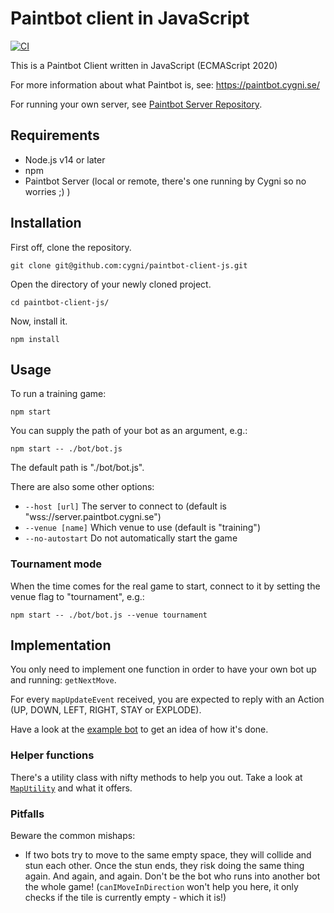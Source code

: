 # Paintbot client in JavaScript

[![CI](https://github.com/cygni/paintbot-client-js/workflows/CI/badge.svg)](https://github.com/cygni/paintbot-client-js/actions?query=branch%3Amaster+workflow%3ACI)

This is a Paintbot Client written in JavaScript (ECMAScript 2020)

For more information about what Paintbot is, see: https://paintbot.cygni.se/

For running your own server, see [Paintbot Server Repository](https://github.com/cygni/paintbot).

## Requirements

- Node.js v14 or later
- npm
- Paintbot Server (local or remote, there's one running by Cygni so no worries ;) )

## Installation

First off, clone the repository.

```
git clone git@github.com:cygni/paintbot-client-js.git
```

Open the directory of your newly cloned project.

```
cd paintbot-client-js/
```

Now, install it.

```
npm install
```

## Usage

To run a training game:

```
npm start
```

You can supply the path of your bot as an argument, e.g.:

```
npm start -- ./bot/bot.js
```

The default path is "./bot/bot.js".

There are also some other options:

- `--host [url]` The server to connect to (default is "wss://server.paintbot.cygni.se")
- `--venue [name]` Which venue to use (default is "training")
- `--no-autostart` Do not automatically start the game

### Tournament mode

When the time comes for the real game to start, connect to it by setting the venue flag to "tournament", e.g.:

```
npm start -- ./bot/bot.js --venue tournament
```

## Implementation

You only need to implement one function in order to have your own bot up and running: `getNextMove`.

For every `mapUpdateEvent` received, you are expected to reply with an Action (UP, DOWN, LEFT, RIGHT, STAY or EXPLODE).

Have a look at the [example bot](bot/bot.js) to get an idea of how it's done.

### Helper functions

There's a utility class with nifty methods to help you out. Take a look at [`MapUtility`](src/utils.js) and what it offers.

### Pitfalls

Beware the common mishaps:

- If two bots try to move to the same empty space, they will collide and stun each other. Once the stun ends, they risk doing the same thing again. And again, and again. Don't be the bot who runs into another bot the whole game! (`canIMoveInDirection` won't help you here, it only checks if the tile is currently empty - which it is!)
